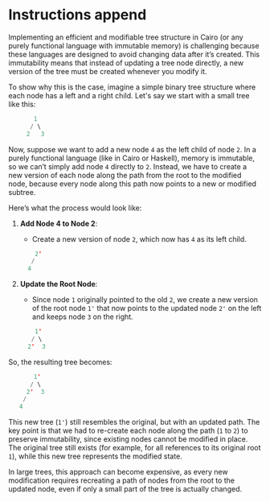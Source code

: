 # Instructions append

Implementing an efficient and modifiable tree structure in Cairo (or any purely functional language with immutable memory) is challenging because these languages are designed to avoid changing data after it’s created.
This immutability means that instead of updating a tree node directly, a new version of the tree must be created whenever you modify it.

To show why this is the case, imagine a simple binary tree structure where each node has a left and a right child.
Let's say we start with a small tree like this:

```c
       1
      / \
     2   3
```

Now, suppose we want to add a new node `4` as the left child of node `2`.
In a purely functional language (like in Cairo or Haskell), memory is immutable, so we can’t simply add node `4` directly to `2`.
Instead, we have to create a new version of each node along the path from the root to the modified node, because every node along this path now points to a new or modified subtree.

Here’s what the process would look like:

1. **Add Node 4 to Node 2**:  
   - Create a new version of node `2`, which now has `4` as its left child.
  
   ```c
       2'
      / 
     4   
   ```

2. **Update the Root Node**:  
   - Since node `1` originally pointed to the old `2`, we create a new version of the root node `1'` that now points to the updated node `2'` on the left and keeps node `3` on the right.

   ```c
       1'
      / \
     2'  3
   ```

So, the resulting tree becomes:

```c
       1'
      / \
     2'  3
    /
   4
```

This new tree (`1'`) still resembles the original, but with an updated path.
The key point is that we had to re-create each node along the path (`1` to `2`) to preserve immutability, since existing nodes cannot be modified in place.
The original tree still exists (for example, for all references to its original root `1`), while this new tree represents the modified state.

In large trees, this approach can become expensive, as every new modification requires recreating a path of nodes from the root to the updated node, even if only a small part of the tree is actually changed.
